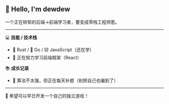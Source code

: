 
<!--
**SodaGreeny574/SodaGreeny574** is a ✨ _special_ ✨ repository because its `README.md` (this file) appears on your GitHub profile.

Here are some ideas to get you started:

- 🔭 I’m currently working on ...
- 🌱 I’m currently learning ...
- 👯 I’m looking to collaborate on ...
- 🤔 I’m looking for help with ...
- 💬 Ask me about ...
- 📫 How to reach me: ...
- 😄 Pronouns: ...
- ⚡ Fun fact: ...
-->

## 👋 Hello, I'm dewdew

一个正在转型的后端→前端学习者，要变成零栈工程师惹。

---

💻 **技能 / 技术栈**
- 🦀 Rust / 🐹 Go / 🟨 JavaScript（还在学）
- 🌱 正在努力学习前端框架（React）

📚 **成长记录**
- 🧠 算法不太强，但正在每天补题（别把自己也骗到了）


---

🌱 希望可以早日开发一个自己的独立游戏！

